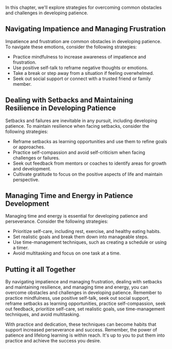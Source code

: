 
In this chapter, we'll explore strategies for overcoming common obstacles and challenges in developing patience.

Navigating Impatience and Managing Frustration
----------------------------------------------

Impatience and frustration are common obstacles in developing patience. To navigate these emotions, consider the following strategies:

* Practice mindfulness to increase awareness of impatience and frustration.
* Use positive self-talk to reframe negative thoughts or emotions.
* Take a break or step away from a situation if feeling overwhelmed.
* Seek out social support or connect with a trusted friend or family member.

Dealing with Setbacks and Maintaining Resilience in Developing Patience
-----------------------------------------------------------------------

Setbacks and failures are inevitable in any pursuit, including developing patience. To maintain resilience when facing setbacks, consider the following strategies:

* Reframe setbacks as learning opportunities and use them to refine goals or approaches.
* Practice self-compassion and avoid self-criticism when facing challenges or failures.
* Seek out feedback from mentors or coaches to identify areas for growth and development.
* Cultivate gratitude to focus on the positive aspects of life and maintain perspective.

Managing Time and Energy in Patience Development
------------------------------------------------

Managing time and energy is essential for developing patience and perseverance. Consider the following strategies:

* Prioritize self-care, including rest, exercise, and healthy eating habits.
* Set realistic goals and break them down into manageable steps.
* Use time-management techniques, such as creating a schedule or using a timer.
* Avoid multitasking and focus on one task at a time.

Putting it all Together
-----------------------

By navigating impatience and managing frustration, dealing with setbacks and maintaining resilience, and managing time and energy, you can overcome obstacles and challenges in developing patience. Remember to practice mindfulness, use positive self-talk, seek out social support, reframe setbacks as learning opportunities, practice self-compassion, seek out feedback, prioritize self-care, set realistic goals, use time-management techniques, and avoid multitasking.

With practice and dedication, these techniques can become habits that support increased perseverance and success. Remember, the power of patience and lifelong learning is within reach. It's up to you to put them into practice and achieve the success you desire.
